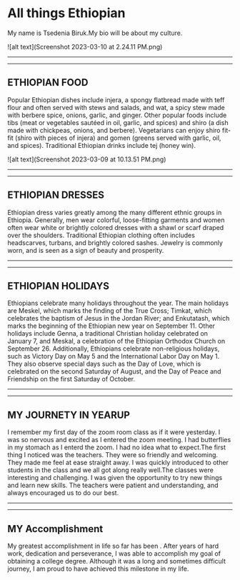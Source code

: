 # All things Ethiopian 
My name is Tsedenia Biruk.My bio will be about my culture.

![alt text](Screenshot 2023-03-10 at 2.24.11 PM.png)

 
---
---
## ETHIOPIAN FOOD 
Popular Ethiopian dishes include injera, a spongy flatbread made with teff flour and often served with stews and salads, and wat, a spicy stew made with berbere spice, onions, garlic, and ginger. Other popular foods include tibs (meat or vegetables sautéed in oil, garlic, and spices) and shiro (a dish made with chickpeas, onions, and berbere). Vegetarians can enjoy shiro fit-fit (shiro with pieces of injera) and gomen (greens served with garlic, oil, and spices). Traditional Ethiopian drinks include tej (honey win).

![alt text](Screenshot 2023-03-09 at 10.13.51 PM.png)

---
---

## ETHIOPIAN DRESSES 
Ethiopian dress varies greatly among the many different ethnic groups in Ethiopia. Generally, men wear colorful, loose-fitting garments and women often wear white or brightly colored dresses with a shawl or scarf draped over the shoulders. Traditional Ethiopian clothing often includes headscarves, turbans, and brightly colored sashes. Jewelry is commonly worn, and is seen as a sign of beauty and prosperity.


---
---

## ETHIOPIAN HOLIDAYS 
Ethiopians celebrate many holidays throughout the year. The main holidays are Meskel, which marks the finding of the True Cross; Timkat, which celebrates the baptism of Jesus in the Jordan River; and Enkutatash, which marks the beginning of the Ethiopian new year on September 11. Other holidays include Genna, a traditional Christian holiday celebrated on January 7, and Meskal, a celebration of the Ethiopian Orthodox Church on September 26. 
Additionally, Ethiopians celebrate non-religious holidays, such as Victory Day on May 5 and the International Labor Day on May 1. They also observe special days such as the Day of Love, which is celebrated on the second Saturday of August, and the Day of Peace and Friendship on the first Saturday of October.

---
---

## MY JOURNETY IN YEARUP
I remember my first day of the zoom room class as if it were yesterday. I was so nervous and excited as I entered the zoom meeting. I had butterflies in my stomach as I enterd the zoom. I had no idea what to expect.The first thing I noticed was the teachers. They were so friendly and welcoming. They made me feel at ease straight away. I was quickly introduced to other students in the class and we all got along really well.The classes were interesting and challenging. I was given the opportunity to try new things and learn new skills. The teachers were patient and understanding, and always encouraged us to do our best.

----
----

## MY Accomplishment
My greatest accomplishment in life so far has been . After years of hard work, dedication and perseverance, I was able to accomplish my goal of obtaining a college degree. Although it was a long and sometimes difficult journey, I am proud to have achieved this milestone in my life.

